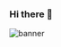 ### Hi there 👋

![banner](https://github.com/Validity0/Validity0/assets/170221247/223ea5d9-e7cb-4ab6-89f6-27070518b2c9)
<!--
**Validity0/Validity0** is a ✨ _special_ ✨ repository because its `README.md` (this file) appears on your GitHub profile.

Here are some ideas to get you started:

- 🔭 I’m currently working on ...
- 🌱 I’m currently learning ...
- 👯 I’m looking to collaborate on ...
- 🤔 I’m looking for help with ...
- 💬 Ask me about ...
- 📫 How to reach me: ...
- 😄 Pronouns: ...
- ⚡ Fun fact: ...
-->
